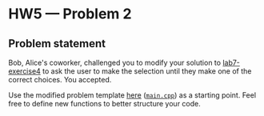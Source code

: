 # HW5 — Problem 2

## Problem statement

Bob, Alice's coworker, challenged you to modify your solution to [lab7-exercise4](https://repl.it/@agurtovoy/lab7-exercise4) to ask the user to make the selection until they make one of the correct choices. You accepted.

Use the modified problem template [here](https://repl.it/@agurtovoy/hw5-problem2) ([`main.cpp`](main.cpp)) as a starting point. Feel free to define new functions to better structure your code.
